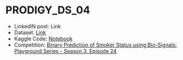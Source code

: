 # PRODIGY_DS_04


- LinkedIN post: Link
- Dataset: [Link](https://www.kaggle.com/competitions/playground-series-s3e24/data)
- Kaggle Code: [Notebook](https://www.kaggle.com/code/bcscuwe1/binary-prediction-of-smoker-status-using-bio-signa)
- Competition: [Binary Prediction of Smoker Status using Bio-Signals: Playground Series - Season 3, Episode 24](https://www.kaggle.com/competitions/playground-series-s3e24)
